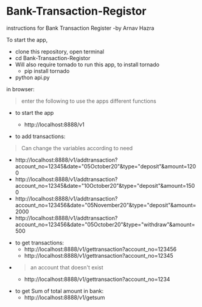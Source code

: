 # Bank-Transaction-Registor

instructions for Bank Transaction Register
-by Arnav Hazra

To start the app,

* clone this repository, open terminal  
* cd Bank-Transaction-Registor  
* Will also require tornado to run this app, to install tornado
  - pip install tornado
* python api.py  

in browser:  
> enter the following to use the apps different functions  
* to start the app  
  - http://localhost:8888/v1

* to add transactions:  
 > Can change the variables according to need  
  - http://localhost:8888/v1/addtransaction?account_no=12345&date="05October20"&type="deposit"&amount=1200  
  - http://localhost:8888/v1/addtransaction?account_no=12345&date="10October20"&type="deposit"&amount=1500  
  - http://localhost:8888/v1/addtransaction?account_no=123456&date="05November20"&type="deposit"&amount=2000  
  - http://localhost:8888/v1/addtransaction?account_no=123456&date="05October20"&type="withdraw"&amount=500  

* to get transactions:  
  - http://localhost:8888/v1/gettransaction?account_no=123456  
  - http://localhost:8888/v1/gettransaction?account_no=12345  
- >an account that doesn't exist  
  - http://localhost:8888/v1/gettransaction?account_no=1234  

* to get Sum of total amount in bank:  
  - http://localhost:8888/v1/getsum  
  
